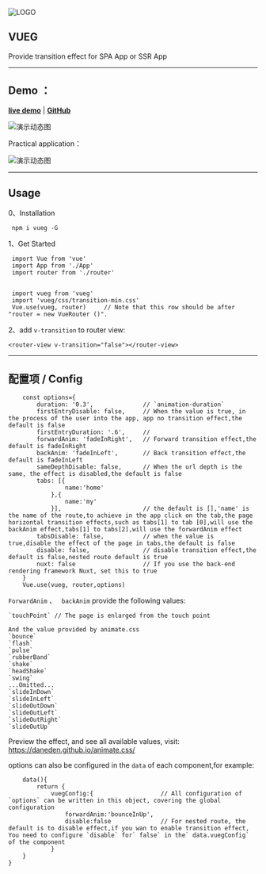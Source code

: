 ![LOGO][2]


## VUEG ##

Provide transition effect for SPA App or SSR App

----------


## Demo ： ##

**[live demo](https://jaweii.github.io/vueg/example/dist/#/)** | **[GitHub](https://github.com/jaweii/vueg)**

![演示动态图][1]

Practical application：

![演示动态图][3]

----------
## Usage 

0、Installation

     npm i vueg -G

1、Get Started

     import Vue from 'vue' 
     import App from './App' 
     import router from './router'

     
     import vueg from 'vueg'    
     import 'vueg/css/transition-min.css'
     Vue.use(vueg, router)     // Note that this row should be after "router = new VueRouter ()".   
                                   
  


2、add `v-transition` to router view:  

    <router-view v-transition="false"></router-view>

    
    
----------
## 配置项 / Config ##
        const options={  
            duration: '0.3',              // `animation-duration`  
            firstEntryDisable: false,     // When the value is true, in the process of the user into the app, app no transition effect,the default is false  
            firstEntryDuration: '.6',     //
            forwardAnim: 'fadeInRight',   // Forward transition effect,the default is fadeInRight  
            backAnim: 'fadeInLeft',       // Back transition effect,the default is fadeInLeft  
            sameDepthDisable: false,      // When the url depth is the same, the effect is disabled,the default is false   
            tabs: [{
                    name:'home'
                },{
                    name:'my'
                }],                       // the default is [],'name' is the name of the route,to achieve in the app click on the tab,the page horizontal transition effects,such as tabs[1] to tab [0],will use the backAnim effect,tabs[1] to tabs[2],will use the forwardAnim effect
            tabsDisable: false,           // when the value is true,disable the effect of the page in tabs,the default is false  
            disable: false,               // disable transition effect,the default is false,nested route default is true  
            nuxt: false                   // If you use the back-end rendering framework Nuxt, set this to true
        }  
        Vue.use(vueg, router,options)

  
`ForwardAnim` 、 ` backAnim` provide the following values:
      
    `touchPoint` // The page is enlarged from the touch point  
        
    And the value provided by animate.css  
    `bounce`  
    `flash`  
    `pulse`  
    `rubberBand`  
    `shake`  
    `headShake`  
    `swing`  
    ...Omitted...  
    `slideInDown`  
    `slideInLeft`  
    `slideOutDown`  
    `slideOutLeft`  
    `slideOutRight`  
    `slideOutUp`  

Preview the effect, and see all available values, visit: https://daneden.github.io/animate.css/   
  
options can also be configured in the `data` of each component,for example:

        data(){
            return {
                vuegConfig:{                   // All configuration of `options` can be written in this object, covering the global configuration
                    forwardAnim:'bounceInUp',  
                    disable:false              // For nested route, the default is to disable effect,if you wan to enable transition effect, You need to configure `disable` for` false` in the` data.vuegConfig` of the component 
                }
        }
    }




  [1]: https://raw.githubusercontent.com/jaweii/vueg/master/image/GIF.gif
  [2]: https://raw.githubusercontent.com/jaweii/vueg/master/image/vueg.JPG
  [3]: https://raw.githubusercontent.com/jaweii/vueg/master/image/GIF33.gif

